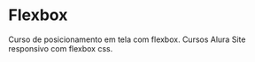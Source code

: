 # Flexbox
Curso de posicionamento em tela com flexbox. Cursos Alura
Site  responsivo com flexbox css.
